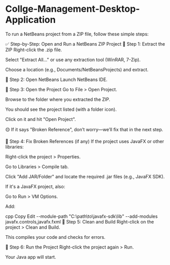 # Collge-Management-Desktop-Application
To run a NetBeans project from a ZIP file, follow these simple steps:

✅ Step-by-Step: Open and Run a NetBeans ZIP Project
🔹 Step 1: Extract the ZIP
Right-click the .zip file.

Select "Extract All..." or use any extraction tool (WinRAR, 7-Zip).

Choose a location (e.g., Documents/NetBeansProjects) and extract.

🔹 Step 2: Open NetBeans
Launch NetBeans IDE.

🔹 Step 3: Open the Project
Go to File > Open Project.

Browse to the folder where you extracted the ZIP.

You should see the project listed (with a folder icon).

Click on it and hit "Open Project".

🟡 If it says "Broken Reference", don’t worry—we’ll fix that in the next step.

🔹 Step 4: Fix Broken References (if any)
If the project uses JavaFX or other libraries:

Right-click the project > Properties.

Go to Libraries > Compile tab.

Click "Add JAR/Folder" and locate the required .jar files (e.g., JavaFX SDK).

If it's a JavaFX project, also:

Go to Run > VM Options.

Add:

cpp
Copy
Edit
--module-path "C:\path\to\javafx-sdk\lib" --add-modules javafx.controls,javafx.fxml
🔹 Step 5: Clean and Build
Right-click on the project > Clean and Build.

This compiles your code and checks for errors.

🔹 Step 6: Run the Project
Right-click the project again > Run.

Your Java app will start.
